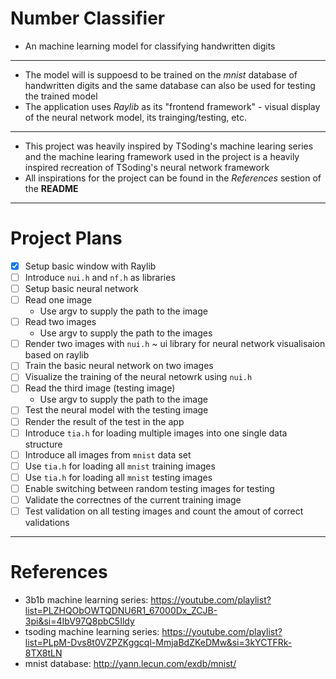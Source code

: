 # Number Classifier

* An machine learning model for classifying handwritten digits

---

* The model will is suppoesd to be trained on the *mnist* database of handwritten digits and the same database can also be used for testing the trained model
* The application uses *Raylib* as its "frontend framework" - visual display of the neural network model, its trainging/testing, etc.

---

* This project was heavily inspired by TSoding's machine learing series and the machine learing framework used in the project is a heavily inspired recreation of TSoding's neural network framework
* All inspirations for the project can be found in the *References* sestion of the **README**

---
# Project Plans
* [x] Setup basic window with Raylib
* [ ] Introduce `nui.h` and `nf.h` as libraries
* [ ] Setup basic neural network
* [ ] Read one image
    * Use argv to supply the path to the image
* [ ] Read two images
    * Use argv to supply the path to the images
* [ ] Render two images with `nui.h` ~ ui library for neural network visualisaion based on raylib 
* [ ] Train the basic neural network on two images
* [ ] Visualize the training of the neural netowrk using `nui.h`
* [ ] Read the third image (testing image)
    * Use argv to supply the path to the image
* [ ] Test the neural model with the testing image
* [ ] Render the result of the test in the app
* [ ] Introduce `tia.h` for loading multiple images into one single data structure 
* [ ] Introduce all images from `mnist` data set
* [ ] Use `tia.h` for loading all `mnist` training images
* [ ] Use `tia.h` for loading all `mnist` testing images
* [ ] Enable switching between random testing images for testing
* [ ] Validate the correctnes of the current training image
* [ ] Test validation on all testing images and count the amout of correct validations

---

# References
* 3b1b machine learning series: https://youtube.com/playlist?list=PLZHQObOWTQDNU6R1_67000Dx_ZCJB-3pi&si=4IbV97Q8pbC5Ildy
* tsoding machine learning series: https://youtube.com/playlist?list=PLpM-Dvs8t0VZPZKggcql-MmjaBdZKeDMw&si=3kYCTFRk-8TX8tLN
* mnist database: http://yann.lecun.com/exdb/mnist/
